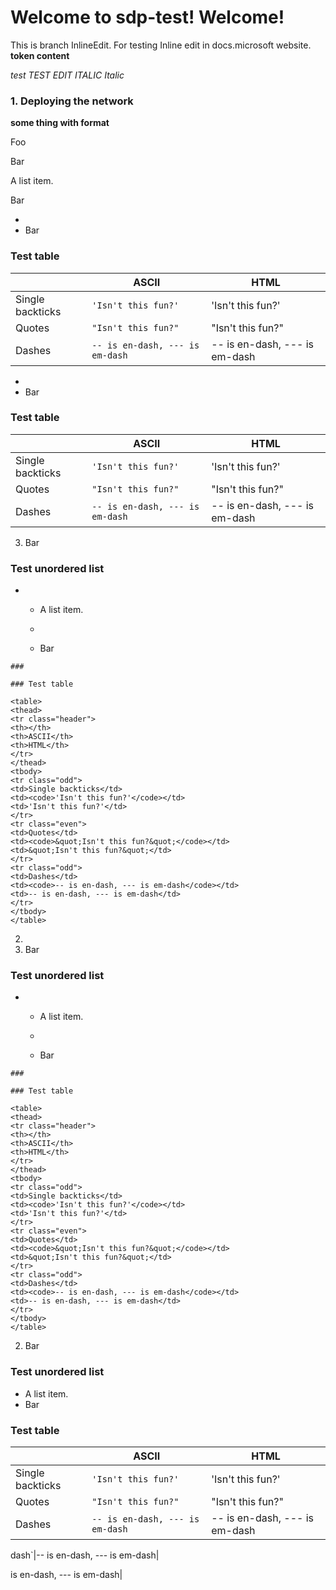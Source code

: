 # Welcome to sdp-test! Welcome!

This is branch InlineEdit. For testing Inline edit in docs.microsoft
website. **token content**

*test TEST EDIT ITALIC Italic*


### 1. Deploying the network
**some thing with format**

Foo

Bar

A list item.

Bar


  - 
  - Bar

### 

### Test table

<table>
<thead>
<tr class="header">
<th></th>
<th>ASCII</th>
<th>HTML</th>
</tr>
</thead>
<tbody>
<tr class="odd">
<td>Single backticks</td>
<td><code>'Isn't this fun?'</code></td>
<td>'Isn't this fun?'</td>
</tr>
<tr class="even">
<td>Quotes</td>
<td><code>&quot;Isn't this fun?&quot;</code></td>
<td>&quot;Isn't this fun?&quot;</td>
</tr>
<tr class="odd">
<td>Dashes</td>
<td><code>-- is en-dash, --- is em-dash</code></td>
<td>-- is en-dash, --- is em-dash</td>
</tr>
</tbody>
</table>


  - 
  - Bar

### 

### Test table

<table>
<thead>
<tr class="header">
<th></th>
<th>ASCII</th>
<th>HTML</th>
</tr>
</thead>
<tbody>
<tr class="odd">
<td>Single backticks</td>
<td><code>'Isn't this fun?'</code></td>
<td>'Isn't this fun?'</td>
</tr>
<tr class="even">
<td>Quotes</td>
<td><code>&quot;Isn't this fun?&quot;</code></td>
<td>&quot;Isn't this fun?&quot;</td>
</tr>
<tr class="odd">
<td>Dashes</td>
<td><code>-- is en-dash, --- is em-dash</code></td>
<td>-- is en-dash, --- is em-dash</td>
</tr>
</tbody>
</table>


3.  Bar

### 

### Test unordered list

  -   - A list item.
    
      - 
      - Bar
    
    ### 
    
    ### Test table
    
    <table>
    <thead>
    <tr class="header">
    <th></th>
    <th>ASCII</th>
    <th>HTML</th>
    </tr>
    </thead>
    <tbody>
    <tr class="odd">
    <td>Single backticks</td>
    <td><code>'Isn't this fun?'</code></td>
    <td>'Isn't this fun?'</td>
    </tr>
    <tr class="even">
    <td>Quotes</td>
    <td><code>&quot;Isn't this fun?&quot;</code></td>
    <td>&quot;Isn't this fun?&quot;</td>
    </tr>
    <tr class="odd">
    <td>Dashes</td>
    <td><code>-- is en-dash, --- is em-dash</code></td>
    <td>-- is en-dash, --- is em-dash</td>
    </tr>
    </tbody>
    </table>


2.  
3.  Bar

### 

### Test unordered list

  -   - A list item.
    
      - 
      - Bar
    
    ### 
    
    ### Test table
    
    <table>
    <thead>
    <tr class="header">
    <th></th>
    <th>ASCII</th>
    <th>HTML</th>
    </tr>
    </thead>
    <tbody>
    <tr class="odd">
    <td>Single backticks</td>
    <td><code>'Isn't this fun?'</code></td>
    <td>'Isn't this fun?'</td>
    </tr>
    <tr class="even">
    <td>Quotes</td>
    <td><code>&quot;Isn't this fun?&quot;</code></td>
    <td>&quot;Isn't this fun?&quot;</td>
    </tr>
    <tr class="odd">
    <td>Dashes</td>
    <td><code>-- is en-dash, --- is em-dash</code></td>
    <td>-- is en-dash, --- is em-dash</td>
    </tr>
    </tbody>
    </table>


2.  Bar

### Test unordered list
*   A list item.
*   Bar

### Test table
|                |ASCII                          |HTML                         |
|----------------|-------------------------------|-----------------------------|
|Single backticks|`'Isn't this fun?'`            |'Isn't this fun?'            |
|Quotes          |`"Isn't this fun?"`            |"Isn't this fun?"            |
|Dashes          |`-- is en-dash, --- is em-dash`|-- is en-dash, --- is em-dash|


dash`|-- is en-dash, --- is em-dash|


is en-dash, --- is em-dash|


